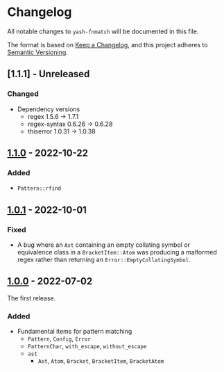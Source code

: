 # Changelog

All notable changes to `yash-fnmatch` will be documented in this file.

The format is based on [Keep a Changelog](https://keepachangelog.com/en/1.1.0/),
and this project adheres to [Semantic Versioning](https://semver.org/spec/v2.0.0.html).

## [1.1.1] - Unreleased

### Changed

- Dependency versions
    - regex 1.5.6 → 1.7.1
    - regex-syntax 0.6.26 → 0.6.28
    - thiserror 1.0.31 → 1.0.38

## [1.1.0] - 2022-10-22

### Added

- `Pattern::rfind`

## [1.0.1] - 2022-10-01

### Fixed

- A bug where an `Ast` containing an empty collating symbol or equivalence class
  in a `BracketItem::Atom` was producing a malformed regex rather than returning
  an `Error::EmptyCollatingSymbol`.

## [1.0.0] - 2022-07-02

The first release.

### Added

- Fundamental items for pattern matching
    - `Pattern`, `Config`, `Error`
    - `PatternChar`, `with_escape`, `without_escape`
    - `ast`
        - `Ast`, `Atom`, `Bracket`, `BracketItem`, `BracketAtom`

[1.1.0]: https://github.com/magicant/yash-rs/releases/tag/yash-fnmatch-1.1.0
[1.0.1]: https://github.com/magicant/yash-rs/releases/tag/yash-fnmatch-1.0.1
[1.0.0]: https://github.com/magicant/yash-rs/releases/tag/yash-fnmatch-1.0.0
